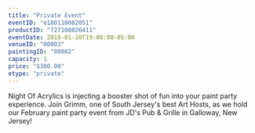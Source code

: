 ```yaml
---
title: "Private Event"
eventID: "e180110082051"
productID: "727108026411"
eventDate: 2018-01-10T19:00:00-05:00
venueID: "00003"
paintingID: "00002"
capacity: 1
price: "$300.00"
etype: "private"
---
```


Night Of Acrylics is injecting a booster shot of fun into your paint party experience. Join Grimm, one of South Jersey's best Art Hosts, as we hold our February paint party event from JD's Pub & Grille in Galloway, New Jersey!
